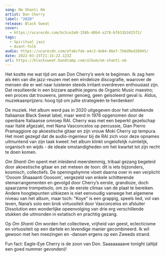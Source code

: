 ```yaml
---
song: Om Shanti Om
artist: Don Cherry
label: "2020"
release: Black Sweat
cover:
  - https://ucarecdn.com/bc5ce2e0-158b-48b4-a278-bf631b3425f2/
tags:
  - Spiritual jazz
  - Avant-folk
audio: https://ucarecdn.com/efabcfde-a4c3-4e84-86e7-7b6d9ed28945/
date: 2022-03-15T21:15:22.123Z
url: https://blacksweat.bandcamp.com/album/om-shanti-om
---
```

Het kostte me wat tijd om aan Don Cherry’s werk te beginnen. Ik zag hem als één van die jazz-reuzen met een eindeloze discografie, waarover de mensen die er wel naar luisteren steeds irritant overdreven enthousiast zijn. Dat resulteerde in een bizzare apathie jegens de Organic Music maestro; een proces dat trouwens, jammer genoeg, geen geïsoleerd geval is. Aldus, muziekaanprijzers: hoog tijd om jullie strategieën te herdenken!

De muziek. Het album werd pas in 2020 uitgegeven door het uitstekende Italiaanse Black Sweat label, maar werd in 1976 opgenomen door de openbare Italiaanse omroep RAI. Cherry was met een beperkt gezelschap naar Italië afgezakt, met Nana Vasconcelos op percussie, Gian Pierro Pramaggiore op akoestische gitaar en zijn vrouw Moki Cherry op tempura. Het moet gezegd dat de audio-ingenieur bij de RAI zich voor deze opnames uitmuntend van zijn taak kweet: het album klinkt ongelofelijk ruimtelijk, organisch en wijds - de ideale omstandigheden om het kwartet tot zijn recht te doen komen.

*Om Shanti Om* opent met inleidend meerstemmig, tribaal gezang begeleid door akoestische gitaar en zet meteen de toon: dit is iets bijzonders, kosmisch, collectiefs. De openingshymne vloeit daarna over in een verplicht ‘Oooom Shaaaanti Ooooom’, vergezeld van enkele schitterende stemarrangementen en gevolgd door Cherry’s eerste, grandioze, doch spaarzame trompetsolo, om zo de eerste climax van de plaat te bereiken. Andere hoogtepunten uitkiezen is niet eenvoudig vanwege het algemene niveau van het album, maar toch: "Koye" is een grappig, speels lied, vol van leven, Nana’s solo een brok virtuositeit door Vasconcelos en afsluiter Dissolution een wonderlijke opeenvolging van drie erg verschillende stukken die uitmonden in extatisch en prachtig gezang.

Op *Om Shanti Om* worden het collectieve, vrijheid van geest, eclecticisme en virtuositeit op een dartele en levendige manier gecombineerd. Ik wil gewoon met hen meezingen en -dansen ergens op een Zweeds strand.

Fun fact: Eagle-Eye Cherry is de zoon van Don. Saaaaaaaave tonight (altijd een goed nummer gevonden)!